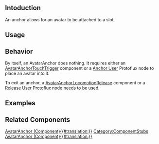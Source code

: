 <languages></languages> <translate>

## Intoduction

An anchor allows for an avatar to be attached to a slot.

## Usage

## Behavior

By itself, an AvatarAnchor does nothing. It requires either an
[AvatarAnchorTouchTrigger](AvatarAnchorTouchTrigger_(Component) "wikilink")
component or a [Anchor User](Anchor_User_(Protoflux_node) "wikilink")
Protoflux node to place an avatar into it.

To exit an anchor, a
[AvatarAnchorLocomotionRelease](AvatarAnchorLocomotionRelease_(Component) "wikilink")
component or a [Release User](Release_User_(Protoflux_node) "wikilink")
Protoflux node needs to be used.

## Examples

## Related Components

</translate>

[AvatarAnchor
(Component){{#translation:}}](Category:Components{{#translation:}} "wikilink")
[Category:ComponentStubs](Category:ComponentStubs "wikilink")
[AvatarAnchor
(Component){{#translation:}}](Category:Components:Users:Common_Avatar_System:Anchors{{#translation:}} "wikilink")